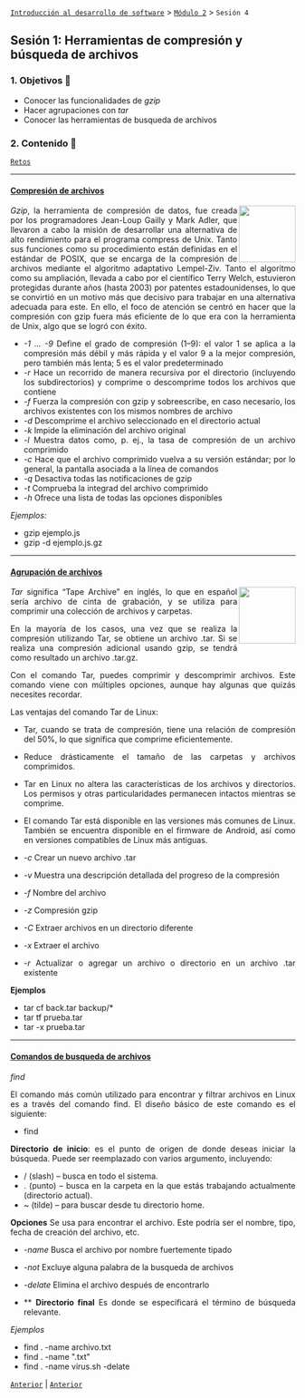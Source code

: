 [`Introducción al desarrollo de software`](../../README.md) > [`Módulo 2`](../README.md) > `Sesión 4` 

## Sesión 1: Herramientas de compresión y búsqueda de archivos

<div style="text-align: justify;">

### 1. Objetivos :dart:

 - Conocer las funcionalidades de *gzip*
 - Hacer agrupaciones con *tar*
 - Conocer las herramientas de busqueda de archivos

### 2. Contenido :blue_book:

[`Retos`](Retos/README.md)

 ---

 #### <ins> Compresión de archivos </ins>

 <img src="https://image.flaticon.com/icons/png/512/28/28912.png" align="right" width="100"> 


*Gzip*, la herramienta de compresión de datos, fue creada por los programadores Jean-Loup Gailly y Mark Adler, que llevaron a cabo la misión de desarrollar una alternativa de alto rendimiento para el programa compress de Unix. Tanto sus funciones como su procedimiento están definidas en el estándar de POSIX, que se encarga de la compresión de archivos mediante el algoritmo adaptativo Lempel-Ziv. Tanto el algoritmo como su ampliación, llevada a cabo por el científico Terry Welch, estuvieron protegidas durante años (hasta 2003) por patentes estadounidenses, lo que se convirtió en un motivo más que decisivo para trabajar en una alternativa adecuada para este. En ello, el foco de atención se centró en hacer que la compresión con gzip fuera más eficiente de lo que era con la herramienta de Unix, algo que se logró con éxito.

- *-1 ... -9* Define el grado de compresión (1–9): el valor 1 se aplica a la compresión más débil y más rápida y el valor 9 a la mejor compresión, pero también más lenta; 5 es el valor predeterminado
- *-r* Hace un recorrido de manera recursiva por el directorio (incluyendo los subdirectorios) y comprime o descomprime todos los archivos que contiene
- *-f* Fuerza la compresión con gzip y sobreescribe, en caso necesario, los archivos existentes con los mismos nombres de archivo
- *-d* Descomprime el archivo seleccionado en el directorio actual
- *-k* Impide la eliminación del archivo original
- *-l* Muestra datos como, p. ej., la tasa de compresión de un archivo comprimido
- *-c* Hace que el archivo comprimido vuelva a su versión estándar; por lo general, la pantalla asociada a la línea de comandos
- *-q* Desactiva todas las notificaciones de gzip
- *-t* Comprueba la integrad del archivo comprimido
- *-h* Ofrece una lista de todas las opciones disponibles

*Ejemplos:* <br>

- gzip ejemplo.js
- gzip -d ejemplo.js.gz

--- 

#### <ins> Agrupación de archivos </ins>

 <img src="https://i.pinimg.com/736x/8a/a5/c1/8aa5c1e1bade77aa399fcfd4d385fca1.jpg" align="right" width="100"> 

*Tar* significa “Tape Archive” en inglés, lo que en español sería archivo de cinta de grabación, y se utiliza para comprimir una colección de archivos y carpetas.

En la mayoría de los casos, una vez que se realiza la compresión utilizando Tar, se obtiene un archivo .tar. Si se realiza una compresión adicional usando gzip, se tendrá como resultado un archivo .tar.gz.

Con el comando Tar, puedes comprimir y descomprimir archivos. Este comando viene con múltiples opciones, aunque hay algunas que quizás necesites recordar.

Las ventajas del comando Tar de Linux:
- Tar, cuando se trata de compresión, tiene una relación de compresión del 50%, lo que significa que comprime eficientemente.

- Reduce drásticamente el tamaño de las carpetas y archivos comprimidos.

- Tar en Linux no altera las características de los archivos y directorios. Los permisos y otras particularidades permanecen intactos mientras se comprime.

- El comando Tar está disponible en las versiones más comunes de Linux. También se encuentra disponible en el firmware de Android, así como en versiones compatibles de Linux más antiguas.

- *-c* Crear un nuevo archivo .tar
- *-v* Muestra una descripción detallada del progreso de la compresión
- *-f* Nombre del archivo  
- *-z* Compresión gzip
- *-C* Extraer archivos en un directorio diferente
- *-x* Extraer el archivo
- *-r* Actualizar o agregar un archivo o directorio en un archivo .tar existente

__Ejemplos__
- tar cf back.tar backup/*
- tar tf prueba.tar
- tar -x prueba.tar

--- 

#### <ins> Comandos de busqueda de archivos </ins>

*find*

El comando más común utilizado para encontrar y filtrar archivos en Linux es a través del comando find. El diseño básico de este comando es el siguiente:

- find <directorio de inicio> <flags> <directorio final>

__Directorio de inicio__:  es el punto de origen de donde deseas iniciar la búsqueda. Puede ser reemplazado con varios argumento, incluyendo:
- / (slash) – busca en todo el sistema.
- . (punto) – busca en la carpeta en la que estás trabajando actualmente (directorio actual).
- ~ (tilde) – para buscar desde tu directorio home.

__Opciones__ Se usa para encontrar el archivo. Este podría ser el nombre, tipo, fecha de creación del archivo, etc.

- *-name* Busca el archivo por nombre fuertemente tipado
- *-not* Excluye alguna palabra de la busqueda de archivos
- *-delate* Elimina el archivo después de encontrarlo

- **
__Directorio final__ Es donde se especificará el término de búsqueda relevante.



*Ejemplos*
- find . -name archivo.txt
- find . -name ".txt"
- find . -name virus.sh -delate



[`Anterior`](../Sesion-03/README.md) | [`Anterior`](../Sesion-05/README.md) 

 </div>